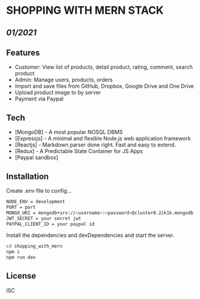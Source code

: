# SHOPPING WITH MERN STACK
## _01/2021_
## Features

- Customer: View list of products, detail product, rating, comment, search product
- Admin: Manage users, products, orders
- Import and save files from GitHub, Dropbox, Google Drive and One Drive
- Upload product image to by server
- Payment via Paypal

## Tech
- [MongoDB] - A most popular NOSQL DBMS
- [Expressjs] - A minimal and flexible Node.js web application framework
- [Reactjs] - Markdown parser done right. Fast and easy to extend.
- [Redux] - A Predictable State Container for JS Apps
- [Paypal sandbox]

## Installation



Create .env file to config...

```sh
NODE_ENV = development
PORT = port
MONGO_URI = mongodb+srv://<username>:<password>@cluster0.2ik1k.mongodb.net/eCommerce
JWT_SECRET = your secret jwt 
PAYPAL_CLIENT_ID = your paypal id
```

Install the dependencies and devDependencies and start the server.

```sh
cd shopping_with_mern
npm i
npm run dev
```

## License

ISC




